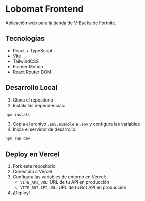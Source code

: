 # Lobomat Frontend

Aplicación web para la tienda de V-Bucks de Fortnite.

## Tecnologías

- React + TypeScript
- Vite
- TailwindCSS
- Framer Motion
- React Router DOM

## Desarrollo Local

1. Clona el repositorio
2. Instala las dependencias:
```bash
npm install
```
3. Copia el archivo `.env.example` a `.env` y configura las variables
4. Inicia el servidor de desarrollo:
```bash
npm run dev
```

## Deploy en Vercel

1. Fork este repositorio
2. Conéctalo a Vercel
3. Configura las variables de entorno en Vercel:
   - `VITE_API_URL`: URL de tu API en producción
   - `VITE_BOT_API_URL`: URL de tu Bot API en producción
4. ¡Deploy!
